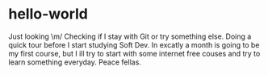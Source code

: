 # hello-world
Just looking \m/
Checking if I stay with Git or try something else. Doing a quick tour before I start studying Soft Dev. In excatly a month is going to be my first course, but I ill try to start with some internet free couses and try to learn something everyday. Peace fellas.
